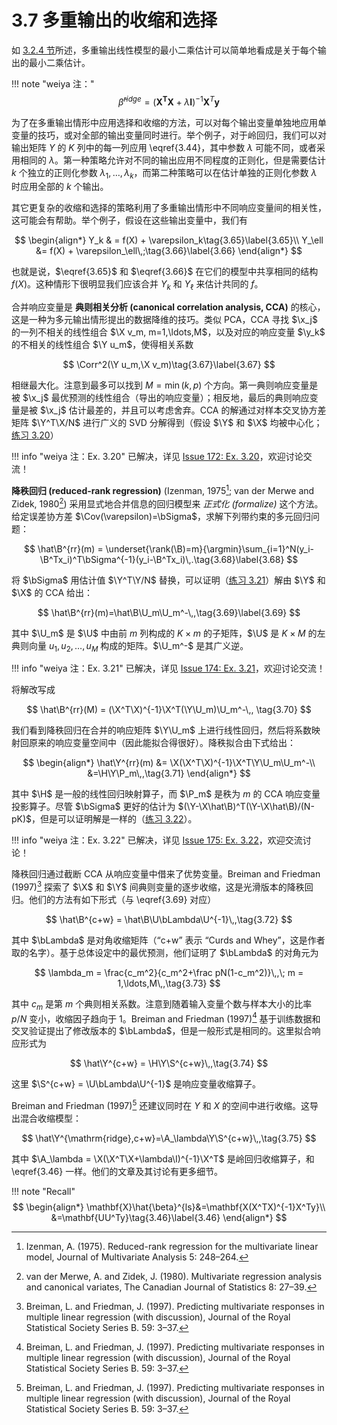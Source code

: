 # 3.7 多重输出的收缩和选择

如 [3.2.4 节](3.2-Linear-Regression-Models-and-Least-Squares/index.html#_3)所述，多重输出线性模型的最小二乘估计可以简单地看成是关于每个输出的最小二乘估计。

!!! note "weiya 注："
    $$
    \hat{\beta}^{ridge}=(\mathbf{X^TX}+\lambda \mathbf{I})^{-1}\mathbf{X}^T\mathbf{y}\tag{3.44}\label{3.44}
    $$

为了在多重输出情形中应用选择和收缩的方法，可以对每个输出变量单独地应用单变量的技巧，或对全部的输出变量同时进行。举个例子，对于岭回归，我们可以对输出矩阵 $Y$ 的 $K$ 列中的每一列应用 \eqref{3.44}，其中参数 $\lambda$ 可能不同，或者采用相同的 $\lambda$。第一种策略允许对不同的输出应用不同程度的正则化，但是需要估计 $k$ 个独立的正则化参数 $\lambda_1,\ldots,\lambda_k$，而第二种策略可以在估计单独的正则化参数 $\lambda$ 时应用全部的 $k$ 个输出。

其它更复杂的收缩和选择的策略利用了多重输出情形中不同响应变量间的相关性，这可能会有帮助。举个例子，假设在这些输出变量中，我们有 

$$
\begin{align*}
Y_k & = f(X) + \varepsilon_k\tag{3.65}\label{3.65}\\
Y_\ell &= f(X) + \varepsilon_\ell\,;\tag{3.66}\label{3.66}
\end{align*}
$$

也就是说，$\eqref{3.65}$ 和 $\eqref{3.66}$ 在它们的模型中共享相同的结构 $f(X)$。这种情形下很明显我们应该合并 $Y_k$ 和 $Y_\ell$ 来估计共同的 $f$。

合并响应变量是 **典则相关分析 (canonical correlation analysis, CCA)** 的核心，这是一种为多元输出情形提出的数据降维的技巧。类似 PCA，CCA 寻找 $\x_j$ 的一列不相关的线性组合 $\X v_m, m=1,\ldots,M$，以及对应的响应变量 $\y_k$ 的不相关的线性组合 $\Y u_m$，使得相关系数

$$
\Corr^2(\Y u_m,\X v_m)\tag{3.67}\label{3.67}
$$

相继最大化。注意到最多可以找到 $M=\min(k,p)$ 个方向。第一典则响应变量是被 $\x_j$ 最优预测的线性组合（导出的响应变量）；相反地，最后的典则响应变量是被 $\x_j$ 估计最差的，并且可以考虑舍弃。CCA 的解通过对样本交叉协方差矩阵 $\Y^T\X/N$ 进行广义的 SVD 分解得到（假设 $\Y$ 和 $\X$ 均被中心化；[练习 3.20](https://github.com/szcf-weiya/ESL-CN/issues/172)）

!!! info "weiya 注：Ex. 3.20"
    已解决，详见 [Issue 172: Ex. 3.20](https://github.com/szcf-weiya/ESL-CN/issues/172)，欢迎讨论交流！

**降秩回归 (reduced-rank regression)** (Izenman, 1975[^1]; van der Merwe and Zidek, 1980[^2]) 采用显式地合并信息的回归模型来 *正式化 (formalize)* 这个方法。给定误差协方差 $\Cov(\varepsilon)=\bSigma$，求解下列带约束的多元回归问题：

$$
\hat\B^{rr}(m) = \underset{\rank(\B)=m}{\argmin}\sum_{i=1}^N(y_i-\B^Tx_i)^T\bSigma^{-1}(y_i-\B^Tx_i)\,.\tag{3.68}\label{3.68}
$$

将 $\bSigma$ 用估计值 $\Y^T\Y/N$ 替换，可以证明（[练习 3.21](https://github.com/szcf-weiya/ESL-CN/issues/174)）解由 $\Y$ 和 $\X$ 的 CCA 给出：

$$
\hat\B^{rr}(m)=\hat\B\U_m\U_m^-\,,\tag{3.69}\label{3.69}
$$

其中 $\U_m$ 是 $\U$ 中由前 $m$ 列构成的 $K\times m$ 的子矩阵，$\U$ 是 $K\times M$ 的左典则向量 $u_1,u_2,\ldots,u_M$ 构成的矩阵。$\U_m^-$ 是其广义逆。

!!! info "weiya 注：Ex. 3.21"
    已解决，详见 [Issue 174: Ex. 3.21](https://github.com/szcf-weiya/ESL-CN/issues/174)，欢迎讨论交流！

将解改写成

$$
\hat\B^{rr}(M) = (\X^T\X)^{-1}\X^T(\Y\U_m)\U_m^-\,, \tag{3.70}
$$

我们看到降秩回归在合并的响应矩阵 $\Y\U_m$ 上进行线性回归，然后将系数映射回原来的响应变量空间中（因此能拟合得很好）。降秩拟合由下式给出：

$$
\begin{align*}
\hat\Y^{rr}(m) &= \X(\X^T\X)^{-1}\X^T\Y\U_m\U_m^-\\
&=\H\Y\P_m\,,\tag{3.71}
\end{align*}
$$

其中 $\H$ 是一般的线性回归映射算子，而 $\P_m$ 是秩为 $m$ 的 CCA 响应变量投影算子。尽管 $\bSigma$ 更好的估计为 $(\Y-\X\hat\B)^T(\Y-\X\hat\B)/(N-pK)$，但是可以证明解是一样的（[练习 3.22](https://github.com/szcf-weiya/ESL-CN/issues/175)）。

!!! info "weiya 注：Ex. 3.22"
    已解决，详见 [Issue 175: Ex. 3.22](https://github.com/szcf-weiya/ESL-CN/issues/175)，欢迎交流讨论！

降秩回归通过截断 CCA 从响应变量中借来了优势变量。Breiman and Friedman (1997)[^3] 探索了 $\X$ 和 $\Y$ 间典则变量的逐步收缩，这是光滑版本的降秩回归。他们的方法有如下形式（与 \eqref{3.69} 对应）

$$
\hat\B^{c+w} = \hat\B\U\bLambda\U^{-1}\,,\tag{3.72}
$$

其中 $\bLambda$ 是对角收缩矩阵（“c+w” 表示 “Curds and Whey”，这是作者取的名字）。基于总体设定中的最优预测，他们证明了 $\bLambda$ 的对角元为

$$
\lambda_m = \frac{c_m^2}{c_m^2+\frac pN(1-c_m^2)}\,,\; m = 1,\ldots,M\,,\tag{3.73}
$$

其中 $c_m$ 是第 $m$ 个典则相关系数。注意到随着输入变量个数与样本大小的比率 $p/N$ 变小，收缩因子趋向于 1。Breiman and Friedman (1997)[^3] 基于训练数据和交叉验证提出了修改版本的 $\bLambda$，但是一般形式是相同的。这里拟合响应形式为 

$$
\hat\Y^{c+w} = \H\Y\S^{c+w}\,,\tag{3.74}
$$

这里 $\S^{c+w} = \U\bLambda\U^{-1}$ 是响应变量收缩算子。

Breiman and Friedman (1997)[^3] 还建议同时在 $Y$ 和 $X$ 的空间中进行收缩。这导出混合收缩模型：

$$
\hat\Y^{\mathrm{ridge},c+w}=\A_\lambda\Y\S^{c+w}\,,\tag{3.75}
$$

其中 $\A_\lambda = \X(\X^T\X+\lambda\I)^{-1}\X^T$ 是岭回归收缩算子，和 \eqref{3.46} 一样。他们的文章及其讨论有更多细节。

!!! note "Recall"
    $$
    \begin{align*}
    \mathbf{X}\hat{\beta}^{ls}&=\mathbf{X(X^TX)^{-1}X^Ty}\\
    &=\mathbf{UU^Ty}\tag{3.46}\label{3.46}
    \end{align*}
    $$

[^1]: Izenman, A. (1975). Reduced-rank regression for the multivariate linear model, Journal of Multivariate Analysis 5: 248–264.
[^2]: van der Merwe, A. and Zidek, J. (1980). Multivariate regression analysis and canonical variates, The Canadian Journal of Statistics 8: 27–39.
[^3]: Breiman, L. and Friedman, J. (1997). Predicting multivariate responses in multiple linear regression (with discussion), Journal of the Royal Statistical Society Series B. 59: 3–37.